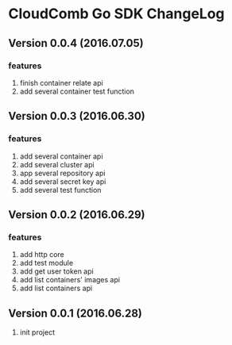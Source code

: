 # CloudComb Go SDK ChangeLog

## Version 0.0.4 (2016.07.05)

### features

1. finish container relate api
2. add several container test function


## Version 0.0.3 (2016.06.30)

### features

1. add several container api
2. add several cluster api
3. app several repository api
4. add several secret key api
5. add several test function

## Version 0.0.2 (2016.06.29)

### features

1. add http core
2. add test module
3. add get user token api
4. add list containers' images api
5. add list containers api

## Version 0.0.1 (2016.06.28)

1. init project